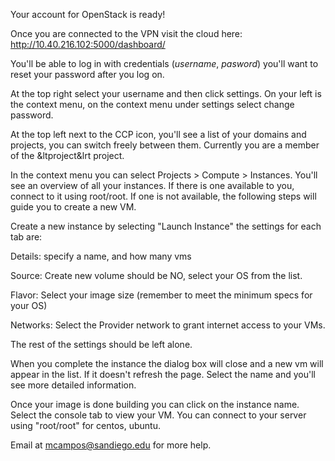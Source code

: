 Your account for OpenStack is ready!

Once you are connected to the VPN visit the cloud here: http://10.40.216.102:5000/dashboard/

You'll be able to log in with credentials (*username*, *pasword*) you'll want to reset your password after you log on.

At the top right select your username and then click settings. On your left is the context menu, on the context menu under settings select change password.

At the top left next to the CCP icon, you'll see a list of your domains and projects, you can switch freely between them. Currently you are a member of the &ltproject&lrt project.

In the context menu you can select Projects > Compute > Instances. You'll see an overview of all your instances. If there is one available to you, connect to it using root/root. If one is not available, the following steps will guide you to create a new VM.

Create a new instance by selecting "Launch Instance" the settings for each tab are:

Details: specify a name, and how many vms

Source: Create new volume should be NO, select your OS from the list.

Flavor: Select your image size (remember to meet the minimum specs for your OS)

Networks: Select the Provider network to grant internet access to your VMs.

The rest of the settings should be left alone.

When you complete the instance the dialog box will close and a new vm will appear in the list. If it doesn't refresh the page. Select the name and you'll see more detailed information.

Once your image is done building you can click on the instance name. Select the console tab to view your VM. You can connect to your server using "root/root" for centos, ubuntu.

Email at mcampos@sandiego.edu for more help.